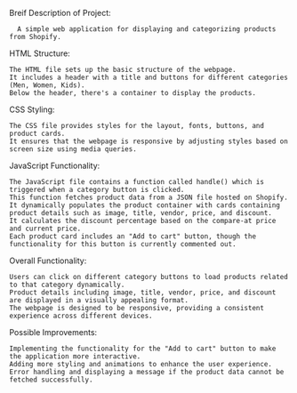 Breif Description of Project:

      A simple web application for displaying and categorizing products from Shopify.

HTML Structure:

    The HTML file sets up the basic structure of the webpage.
    It includes a header with a title and buttons for different categories (Men, Women, Kids).
    Below the header, there's a container to display the products.


CSS Styling:

    The CSS file provides styles for the layout, fonts, buttons, and product cards.
    It ensures that the webpage is responsive by adjusting styles based on screen size using media queries.


JavaScript Functionality:

    The JavaScript file contains a function called handle() which is triggered when a category button is clicked.
    This function fetches product data from a JSON file hosted on Shopify.
    It dynamically populates the product container with cards containing product details such as image, title, vendor, price, and discount.
    It calculates the discount percentage based on the compare-at price and current price.
    Each product card includes an "Add to cart" button, though the functionality for this button is currently commented out.


Overall Functionality:

    Users can click on different category buttons to load products related to that category dynamically.
    Product details including image, title, vendor, price, and discount are displayed in a visually appealing format.
    The webpage is designed to be responsive, providing a consistent experience across different devices.


Possible Improvements:

    Implementing the functionality for the "Add to cart" button to make the application more interactive.
    Adding more styling and animations to enhance the user experience.
    Error handling and displaying a message if the product data cannot be fetched successfully.
